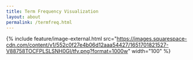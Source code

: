 ```yaml
---
title: Term Frequency Visualization
layout: about
permalink: /termfreq.html
---
```

{% include feature/image-external.html src="https://images.squarespace-cdn.com/content/v1/552c0f27e4b06d12aaa54427/1651701821527-V88758TOCFPLSLSNH0GI/tfv.png?format=1000w" width="100" %}

